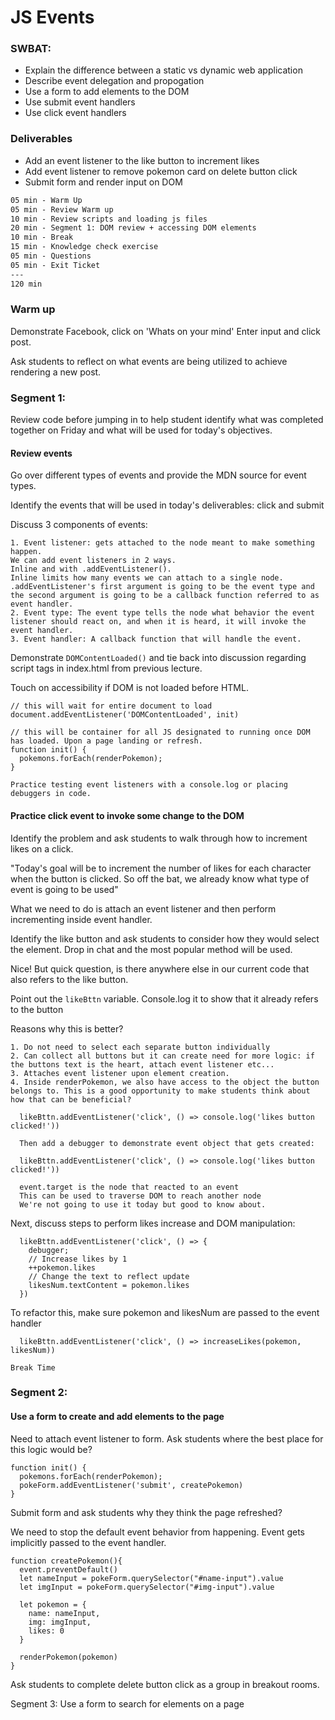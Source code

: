 # JS Events

### SWBAT:

- Explain the difference between a static vs dynamic web application
- Describe event delegation and propogation
- Use a form to add elements to the DOM
- Use submit event handlers
- Use click event handlers

### Deliverables

- Add an event listener to the like button to increment likes
- Add event listener to remove pokemon card on delete button click
- Submit form and render input on DOM

```txt
05 min - Warm Up
05 min - Review Warm up
10 min - Review scripts and loading js files
20 min - Segment 1: DOM review + accessing DOM elements
10 min - Break
15 min - Knowledge check exercise
05 min - Questions
05 min - Exit Ticket
---
120 min
```

### Warm up

Demonstrate Facebook, click on 'Whats on your mind' Enter input and click post.

Ask students to reflect on what events are being utilized to achieve rendering a new post.

### Segment 1:

Review code before jumping in to help student identify what was completed together on Friday and what will be used for today's objectives.

#### Review events

Go over different types of events and provide the MDN source for event types.

Identify the events that will be used in today's deliverables: click and submit

Discuss 3 components of events:

```
1. Event listener: gets attached to the node meant to make something happen.
We can add event listeners in 2 ways.
Inline and with .addEventListener().
Inline limits how many events we can attach to a single node.
.addEventListener's first argument is going to be the event type and the second argument is going to be a callback function referred to as event handler.
2. Event type: The event type tells the node what behavior the event listener should react on, and when it is heard, it will invoke the event handler.
3. Event handler: A callback function that will handle the event.
```

Demonstrate `DOMContentLoaded()` and tie back into discussion regarding script tags in index.html from previous lecture.

Touch on accessibility if DOM is not loaded before HTML.

```
// this will wait for entire document to load
document.addEventListener('DOMContentLoaded', init)

// this will be container for all JS designated to running once DOM has loaded. Upon a page landing or refresh.
function init() {
  pokemons.forEach(renderPokemon);
}

Practice testing event listeners with a console.log or placing debuggers in code.
```

#### Practice click event to invoke some change to the DOM

Identify the problem and ask students to walk through how to increment likes on a click.

"Today's goal will be to increment the number of likes for each character when the button is clicked. So off the bat, we already know what type of event is going to be used"

What we need to do is attach an event listener and then perform incrementing inside event handler.

Identify the like button and ask students to consider how they would select the element. Drop in chat and the most popular method will be used.

Nice! But quick question, is there anywhere else in our current code that also refers to the like button.

Point out the `likeBttn` variable. Console.log it to show that it already refers to the button

Reasons why this is better?

```
1. Do not need to select each separate button individually
2. Can collect all buttons but it can create need for more logic: if the buttons text is the heart, attach event listener etc...
3. Attaches event listener upon element creation.
4. Inside renderPokemon, we also have access to the object the button belongs to. This is a good opportunity to make students think about how that can be beneficial?
```

```
  likeBttn.addEventListener('click', () => console.log('likes button clicked!'))
```

```
  Then add a debugger to demonstrate event object that gets created:

  likeBttn.addEventListener('click', () => console.log('likes button clicked!'))

  event.target is the node that reacted to an event
  This can be used to traverse DOM to reach another node
  We're not going to use it today but good to know about.
```

Next, discuss steps to perform likes increase and DOM manipulation:

```
  likeBttn.addEventListener('click', () => {
    debugger;
    // Increase likes by 1
    ++pokemon.likes
    // Change the text to reflect update
    likesNum.textContent = pokemon.likes
  })
```

To refactor this, make sure pokemon and likesNum are passed to the event handler

```
  likeBttn.addEventListener('click', () => increaseLikes(pokemon, likesNum))
```

```
Break Time
```

### Segment 2:

#### Use a form to create and add elements to the page

Need to attach event listener to form. Ask students where the best place for this logic would be?

```
function init() {
  pokemons.forEach(renderPokemon);
  pokeForm.addEventListener('submit', createPokemon)
}
```

Submit form and ask students why they think the page refreshed?

We need to stop the default event behavior from happening. Event gets implicitly passed to the event handler.

```
function createPokemon(){
  event.preventDefault()
  let nameInput = pokeForm.querySelector("#name-input").value
  let imgInput = pokeForm.querySelector("#img-input").value

  let pokemon = {
    name: nameInput,
    img: imgInput,
    likes: 0
  }

  renderPokemon(pokemon)
}
```

Ask students to complete delete button click as a group in breakout rooms.

Segment 3:
Use a form to search for elements on a page
